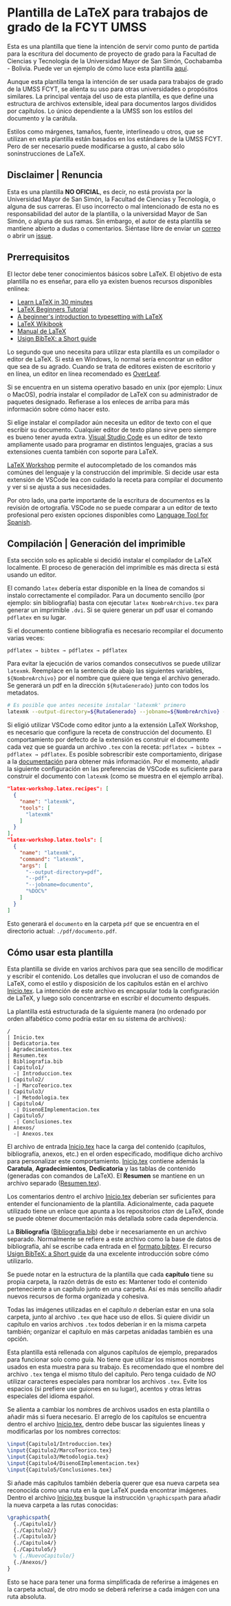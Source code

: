 # Plantilla de LaTeX para trabajos de grado de la FCYT UMSS

Esta es una plantilla que tiene la intención de servir como punto de partida para la escritura del documento de proyecto de grado para la Facultad de Ciencias y Tecnología de la Universidad Mayor de San Simón, Cochabamba - Bolivia. Puede ver un ejemplo de cómo luce esta plantilla [aquí](./ejemplos/documento.pdf).

Aunque esta plantilla tenga la intención de ser usada para trabajos de grado de la UMSS FCYT, se alienta su uso para otras universidades o propósitos similares. La principal ventaja del uso de esta plantilla, es que define una estructura de archivos extensible, ideal para documentos largos divididos por capítulos. Lo único dependiente a la UMSS son los estilos del documento y la carátula.

Estilos como márgenes, tamaños, fuente, interlineado u otros, que se utilizan en esta plantilla están basados en los estándares de la UMSS FCYT. Pero de ser necesario puede modificarse a gusto, al cabo sólo soninstrucciones de LaTeX.

## Disclaimer | Renuncia

Esta es una plantilla **NO OFICIAL**, es decir, no está provista por la Universidad Mayor de San Simón, la Facultad de Ciencias y Tecnología, o alguna de sus carreras. El uso incorrecto o mal intencionado de esta no es responsabilidad del autor de la plantilla, o la universidad Mayor de San Simón, o alguna de sus ramas. Sin embargo, el autor de esta plantilla se mantiene abierto a dudas o comentarios. Siéntase libre de enviar un [correo](mailto://qtimpot@gmail.com) o abrir un [issue](https://github.com/aicroe/plantilla-latex-umss/issues/new).

## Prerrequisitos

El lector debe tener conocimientos básicos sobre LaTeX. El objetivo de esta plantilla no es enseñar, para ello ya existen buenos recursos disponibles enlínea:
* [Learn LaTeX in 30 minutes](https://www.overleaf.com/learn/latex/Learn_LaTeX_in_30_minutes)
* [LaTeX Beginners Tutorial](https://es.sharelatex.com/blog/latex-guides/beginners-tutorial.html)
* [A beginner's introduction to typesetting with LaTeX](http://www.ptep-online.com/ctan/beginlatex-2005.pdf)
* [LaTeX Wikibook](https://en.wikibooks.org/wiki/LaTeX)
* [Manual de LaTeX](https://es.wikibooks.org/wiki/Manual_de_LaTeX)
* [Usign BibTeX: a Short guide](https://www.economics.utoronto.ca/osborne/latex/BIBTEX.HTM)

Lo segundo que uno necesita para utilizar esta plantilla es un compilador o editor de LaTeX. Si está en Windows, lo normal sería encontrar un editor que sea de su agrado. Cuando se trata de editores existen de escritorio y en línea, un editor en línea recomendado es [OverLeaf](www.overleaf.com).

Si se encuentra en un sistema operativo basado en unix (por ejemplo: Linux o MacOS), podría instalar el compilador de LaTeX con su administrador de paquetes designado. Refierase a los enleces de arriba para más información sobre cómo hacer esto.

Si elige instalar el compilador aún necesita un editor de texto con el que escribir su documento. Cualquier editor de texto plano sirve pero siempre es bueno tener ayuda extra. [Visual Studio Code](https://code.visualstudio.com/) es un editor de texto ampliamente usado para programar en distintos lenguajes, gracias a sus extensiones cuenta también con soporte para LaTeX.

[LaTeX Workshop](https://marketplace.visualstudio.com/items?itemName=James-Yu.latex-workshop) permite el autocompletado de los comandos más comúnes del lenguaje y la construcción del imprimible. Si decide usar esta extensión de VSCode lea con cuidado la receta para compilar el documento y ver si se ajusta a sus necesidades.

Por otro lado, una parte importante de la escritura de documentos es la revisión de ortografía. VSCode no se puede comparar a un editor de texto profesional pero existen opciones disponibles como [Language Tool for Spanish](https://marketplace.visualstudio.com/items?itemName=adamvoss.vscode-languagetool-es).

## Compilación | Generación del imprimible

Esta sección solo es aplicable si decidió instalar el compilador de LaTeX localmente. El proceso de generación del imprimible es más directa si está usando un editor.

El comando `latex` debería estar disponible en la línea de comandos si instalo correctamente el compilador. Para un documento sencillo (por ejemplo: sin bibliografía) basta con ejecutar `latex NombreArchivo.tex` para generar un imprimible `.dvi`. Si se quiere generar un pdf usar el comando `pdflatex` en su lugar.

Si el documento contiene bibliografía es necesario recompilar el documento varias veces:

```
pdflatex → bibtex → pdflatex → pdflatex
```

Para evitar la ejecución de varios comandos consecutivos se puede utilizar `latexmk`. Reemplace en la sentencia de abajo las siguientes variables, `${NombreArchivo}` por el nombre que quiere que tenga el archivo generado. Se generará un pdf en la dirección `${RutaGenerado}` junto con todos los metadatos.

```bash
# Es posible que antes necesite instalar 'latexmk' primero
latexmk --output-directory=${RutaGenerado} --jobname=${NombreArchivo} --pdf Inicio.tex
```

Si eligió utilizar VSCode como editor junto a la extensión LaTeX Workshop, es necesario que configure la receta de construcción del documento. El comportamiento por defecto de la extensión es construir el documento cada vez que se guarda un archivo `.tex` con la receta: `pdflatex → bibtex → pdflatex → pdflatex`. Es posible sobrescribir este comportamiento, dirígase a la [documentación](https://github.com/James-Yu/LaTeX-Workshop/wiki/Compile) para obtener más información. Por el momento, añadir la siguiente configuración en las preferencias de VSCode es suficiente para construir el documento con `latexmk` (como se muestra en el ejemplo arriba).

```json
"latex-workshop.latex.recipes": [
  {
    "name": "latexmk",
    "tools": [
      "latexmk"
    ]
  }
],
"latex-workshop.latex.tools": [
  {
    "name": "latexmk",
    "command": "latexmk",
    "args": [
      "--output-directory=pdf",
      "--pdf",
      "--jobname=documento",
      "%DOC%"
    ]
  }
]
```

Esto generará el `documento` en la carpeta `pdf` que se encuentra en el directorio actual: `./pdf/documento.pdf`.

## Cómo usar esta plantilla

Esta plantilla se divide en varios archivos para que sea sencillo de modificar y escribir el contenido. Los detalles que involucran el uso de comandos de LaTeX, como el estilo y disposición de los capítulos están en el archivo [Inicio.tex](./Inicio.tex). La intención de este archivo es encapsular toda la configuración de LaTeX, y luego solo concentrarse en escribir el documento después.

La plantilla está estructurada de la siguiente manera (no ordenado por orden alfabético como podría estar en su sistema de archivos):

```
/
| Inicio.tex
| Dedicatoria.tex
| Agradecimientos.tex
| Resumen.tex
| Bibliografia.bib
| Capitulo1/
  -| Introduccion.tex
| Capitulo2/
  -| MarcoTeorico.tex
| Capitulo3/
  -| Metodologia.tex
| Capitulo4/
  -| DisenoEImplementacion.tex
| Capitulo5/
  -| Conclusiones.tex
| Anexos/
  -| Anexos.tex
```

El archivo de entrada [Inicio.tex](./Inicio.tex) hace la carga del contenido (capítulos, bibliografía, anexos, etc.) en el orden especificado, modifique dicho archivo para personalizar este comportamiento. [Inicio.tex](./Inicio.tex) contiene además la **Caratula**, **Agradecimientos**, **Dedicatoria** y las tablas de contenido (generadas con comandos de LaTeX). El **Resumen** se mantiene en un archivo separado ([Resumen.tex](./Resumen.tex)).

Los comentarios dentro el archivo [Inicio.tex](./Inicio.tex) deberían ser suficientes para entender el funcionamiento de la plantilla. Adicionalmente, cada paquete utilizado tiene un enlace que apunta a los repositorios *ctan* de LaTeX, donde se puede obtener documentación más detallada sobre cada dependencia.

La **Bibliografía** ([Bibliografia.bib](./Bibliografia.bib)) debe ir necesariamente en un archivo separado. Normalmente se refiere a este archivo como la base de datos de bibliografía, ahí se escribe cada entrada en el [formato bibtex](http://www.bibtex.org/Format/). El recurso [Usign BibTeX: a Short guide](https://www.economics.utoronto.ca/osborne/latex/BIBTEX.HTM) da una excelente introducción sobre cómo utilizarlo.

Se puede notar en la estructura de la plantilla que cada **capítulo** tiene su propia carpeta, la razón detrás de esto es: Mantener todo el contenido perteneciente a un capítulo junto en una carpeta. Así es más sencillo añadir nuevos recursos de forma organizada y cohesiva.

Todas las imágenes utilizadas en el capítulo *n* deberían estar en una sola carpeta, junto al archivo `.tex` que hace uso de ellos. Si quiere dividir un capítulo en varios archivos `.tex` todos deberían ir en la misma carpeta también; organizar el capítulo en más carpetas anidadas también es una opción.

Esta plantilla está rellenada con algunos capítulos de ejemplo, preparados para funcionar solo como guía. No tiene que utilizar los mismos nombres usados en esta muestra para su trabajo. Es recomendado que el nombre del archivo `.tex` tenga el mismo título del capítulo. Pero tenga cuidado de *NO* utilizar caracteres especiales para nombrar los archivos `.tex`. Evite los espacios (si prefiere use guiones en su lugar), acentos y otras letras especiales del idioma español.

Se alienta a cambiar los nombres de archivos usados en esta plantilla o añadir más si fuera necesario. El arreglo de los capítulos se encuentra dentro el archivo [Inicio.tex](./Inicio.tex), dentro debe buscar las siguientes líneas y modificarlas por los nombres correctos:

```latex
\input{Capitulo1/Introduccion.tex}
\input{Capitulo2/MarcoTeorico.tex}
\input{Capitulo3/Metodologia.tex}
\input{Capitulo4/DisenoEImplementacion.tex}
\input{Capitulo5/Conclusiones.tex}
```

Si añade más capítulos también debería querer que esa nueva carpeta sea reconocida como una ruta en la que LaTeX pueda encontrar imágenes. Dentro el archivo [Inicio.tex](./Inicio.tex) busque la instrucción `\graphicspath` para añadir la nueva carpeta a las rutas conocidas:

```latex
\graphicspath{
  {./Capitulo1/}
  {./Capitulo2/}
  {./Capitulo3/}
  {./Capitulo4/}
  {./Capitulo5/}
  % {./NuevoCapitulo/}
  {./Anexos/}
}
```

Esto se hace para tener una forma simplificada de referirse a imágenes en la carpeta actual, de otro modo se deberá referirse a cada imágen con una ruta absoluta.
